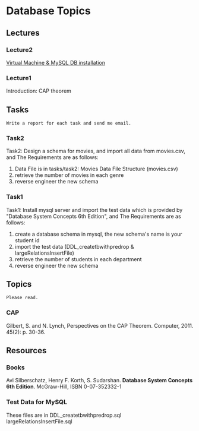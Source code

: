 # Database Topics

## Lectures

### Lecture2
[Virtual Machine & MySQL DB installation](./docs/DbSystemLabEnvForMysql.pdf)

### Lecture1
Introduction: CAP theorem

## Tasks
`Write a report for each task and send me email.`

### Task2
Task2: Design a schema for movies, and import all data from movies.csv, and The Requirements are as follows: <bt/>
1. Data File is in tasks/task2: Movies Data File Structure (movies.csv)
2. retrieve the number of movies in each genre
3. reverse engineer the new schema

### Task1
Task1: Install mysql server and import the test data which is provided by "Database System Concepts 6th Edition", and The Requirements are as follows: <bt/>
1. create a database schema in mysql, the new schema's name is your student id
2. import the test data (DDL_createtbwithpredrop & largeRelationsInsertFile)
3. retrieve the number of students in each department
4. reverse engineer the new schema



## Topics
`Please read.`

### CAP
Gilbert, S. and N. Lynch, Perspectives on the CAP Theorem. Computer, 2011. 45(2): p. 30-36. 


## Resources

### Books

Avi Silberschatz, Henry F. Korth, S. Sudarshan. **Database System Concepts 6th Edition**. McGraw-Hill, ISBN 0-07-352332-1


### Test Data for MySQL
These files are in 
DDL_createtbwithpredrop.sql<br/>
largeRelationsInsertFile.sql